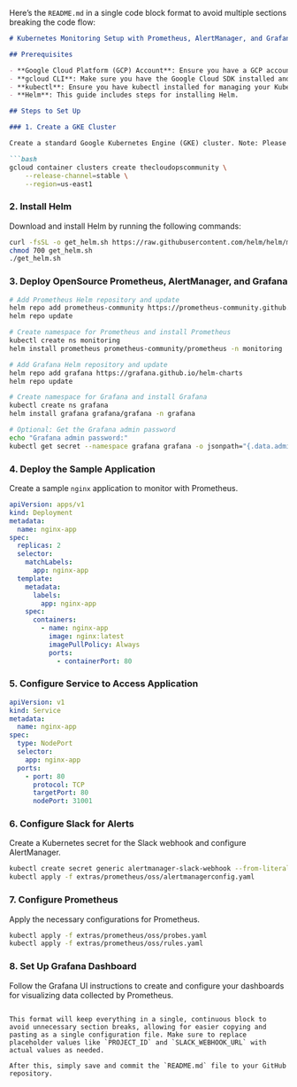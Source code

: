 Here’s the `README.md` in a single code block format to avoid multiple sections breaking the code flow:

```markdown
# Kubernetes Monitoring Setup with Prometheus, AlertManager, and Grafana

## Prerequisites

- **Google Cloud Platform (GCP) Account**: Ensure you have a GCP account.
- **gcloud CLI**: Make sure you have the Google Cloud SDK installed and configured.
- **kubectl**: Ensure you have kubectl installed for managing your Kubernetes cluster.
- **Helm**: This guide includes steps for installing Helm.

## Steps to Set Up

### 1. Create a GKE Cluster

Create a standard Google Kubernetes Engine (GKE) cluster. Note: Please do not create an autopilot cluster as it has certain restrictions.

```bash
gcloud container clusters create thecloudopscommunity \
    --release-channel=stable \
    --region=us-east1
```

### 2. Install Helm

Download and install Helm by running the following commands:

```bash
curl -fsSL -o get_helm.sh https://raw.githubusercontent.com/helm/helm/main/scripts/get-helm-3
chmod 700 get_helm.sh
./get_helm.sh
```

### 3. Deploy OpenSource Prometheus, AlertManager, and Grafana

```bash
# Add Prometheus Helm repository and update
helm repo add prometheus-community https://prometheus-community.github.io/helm-charts
helm repo update

# Create namespace for Prometheus and install Prometheus
kubectl create ns monitoring
helm install prometheus prometheus-community/prometheus -n monitoring

# Add Grafana Helm repository and update
helm repo add grafana https://grafana.github.io/helm-charts
helm repo update

# Create namespace for Grafana and install Grafana
kubectl create ns grafana
helm install grafana grafana/grafana -n grafana

# Optional: Get the Grafana admin password
echo "Grafana admin password:"
kubectl get secret --namespace grafana grafana -o jsonpath="{.data.admin-password}" | base64 --decode ; echo
```

### 4. Deploy the Sample Application

Create a sample `nginx` application to monitor with Prometheus.

```yaml
apiVersion: apps/v1
kind: Deployment
metadata:
  name: nginx-app
spec:
  replicas: 2
  selector:
    matchLabels:
      app: nginx-app
  template:
    metadata:
      labels:
        app: nginx-app
    spec:
      containers:
        - name: nginx-app
          image: nginx:latest
          imagePullPolicy: Always
          ports:
            - containerPort: 80
```

### 5. Configure Service to Access Application

```yaml
apiVersion: v1
kind: Service
metadata:
  name: nginx-app
spec:
  type: NodePort
  selector:
    app: nginx-app
  ports:
    - port: 80
      protocol: TCP
      targetPort: 80
      nodePort: 31001
```

### 6. Configure Slack for Alerts

Create a Kubernetes secret for the Slack webhook and configure AlertManager.

```bash
kubectl create secret generic alertmanager-slack-webhook --from-literal webhookURL=SLACK_WEBHOOK_URL
kubectl apply -f extras/prometheus/oss/alertmanagerconfig.yaml
```

### 7. Configure Prometheus

Apply the necessary configurations for Prometheus.

```bash
kubectl apply -f extras/prometheus/oss/probes.yaml
kubectl apply -f extras/prometheus/oss/rules.yaml
```

### 8. Set Up Grafana Dashboard

Follow the Grafana UI instructions to create and configure your dashboards for visualizing data collected by Prometheus.
```

This format will keep everything in a single, continuous block to avoid unnecessary section breaks, allowing for easier copying and pasting as a single configuration file. Make sure to replace placeholder values like `PROJECT_ID` and `SLACK_WEBHOOK_URL` with actual values as needed. 

After this, simply save and commit the `README.md` file to your GitHub repository.
